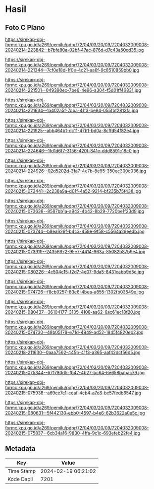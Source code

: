 # Hasil

## Foto C Plano

https://sirekap-obj-formc.kpu.go.id/a269/pemilu/pdpr/72/04/03/20/09/7204032009008-20240214-223842--b7bfe80a-02bf-47ac-876d-d7c43a50cd35.jpg

https://sirekap-obj-formc.kpu.go.id/a269/pemilu/pdpr/72/04/03/20/09/7204032009008-20240214-221344--7cf0e18d-1f0e-4c21-aa6f-9c8510859bb0.jpg

https://sirekap-obj-formc.kpu.go.id/a269/pemilu/pdpr/72/04/03/20/09/7204032009008-20240214-221501--049390ec-7be6-4e96-a304-f5d01ff46831.jpg

https://sirekap-obj-formc.kpu.go.id/a269/pemilu/pdpr/72/04/03/20/09/7204032009008-20240214-221634--1a402a5f-7dba-41f3-be94-055fbf2813fa.jpg

https://sirekap-obj-formc.kpu.go.id/a269/pemilu/pdpr/72/04/03/20/09/7204032009008-20240214-221925--abb464b1-dc11-47b1-bd0a-8cffd54f82e4.jpg

https://sirekap-obj-formc.kpu.go.id/a269/pemilu/pdpr/72/04/03/20/09/7204032009008-20240214-224646--1fd1d6f7-3156-420f-841e-ddd8591c18c0.jpg

https://sirekap-obj-formc.kpu.go.id/a269/pemilu/pdpr/72/04/03/20/09/7204032009008-20240214-224926--02d5202d-3fa7-4e7b-8e95-350ec300c036.jpg

https://sirekap-obj-formc.kpu.go.id/a269/pemilu/pdpr/72/04/03/20/09/7204032009008-20240215-073441--2c238a9a-d01f-4a52-9214-bf235b75f438.jpg

https://sirekap-obj-formc.kpu.go.id/a269/pemilu/pdpr/72/04/03/20/09/7204032009008-20240215-073638--8587bb1a-a942-4b42-8b29-7720be1f23d9.jpg

https://sirekap-obj-formc.kpu.go.id/a269/pemilu/pdpr/72/04/03/20/09/7204032009008-20240215-073744--b8ea629f-b4c3-458e-9f58-c5564a29eedb.jpg

https://sirekap-obj-formc.kpu.go.id/a269/pemilu/pdpr/72/04/03/20/09/7204032009008-20240215-073919--24356972-95e7-4414-963a-85082b87b9e4.jpg

https://sirekap-obj-formc.kpu.go.id/a269/pemilu/pdpr/72/04/03/20/09/7204032009008-20240215-080226--4c504c15-f2d7-4e07-9da5-8431cabb9d5c.jpg

https://sirekap-obj-formc.kpu.go.id/a269/pemilu/pdpr/72/04/03/20/09/7204032009008-20240215-074726--f8cb0257-83e6-4bea-a855-1302fb03549e.jpg

https://sirekap-obj-formc.kpu.go.id/a269/pemilu/pdpr/72/04/03/20/09/7204032009008-20240215-080437--36104177-3135-4108-aa62-6ac61ec18f20.jpg

https://sirekap-obj-formc.kpu.go.id/a269/pemilu/pdpr/72/04/03/20/09/7204032009008-20240215-074730--48b05178-e71d-4949-ad52-1845f4820eb2.jpg

https://sirekap-obj-formc.kpu.go.id/a269/pemilu/pdpr/72/04/03/20/09/7204032009008-20240218-211630--0aaa7562-445b-41f3-a365-aaf42dcf56d5.jpg

https://sirekap-obj-formc.kpu.go.id/a269/pemilu/pdpr/72/04/03/20/09/7204032009008-20240215-075344--671780d5-fb47-4b27-bc64-6e658babac79.jpg

https://sirekap-obj-formc.kpu.go.id/a269/pemilu/pdpr/72/04/03/20/09/7204032009008-20240215-075938--a69ee7c1-ceaf-4cb4-a7e8-bc57fedb6547.jpg

https://sirekap-obj-formc.kpu.go.id/a269/pemilu/pdpr/72/04/03/20/09/7204032009008-20240215-080631--5f442130-ebb0-4597-b4e6-62b3622a0e5c.jpg

https://sirekap-obj-formc.kpu.go.id/a269/pemilu/pdpr/72/04/03/20/09/7204032009008-20240215-075837--6cb34a16-9830-4ffa-9c1c-693efeb22fe4.jpg


## Metadata

| Key        | Value               |
| ---------- | ------------------- |
| Time Stamp | 2024-02-19 06:21:02 |
| Kode Dapil | 7201                |



